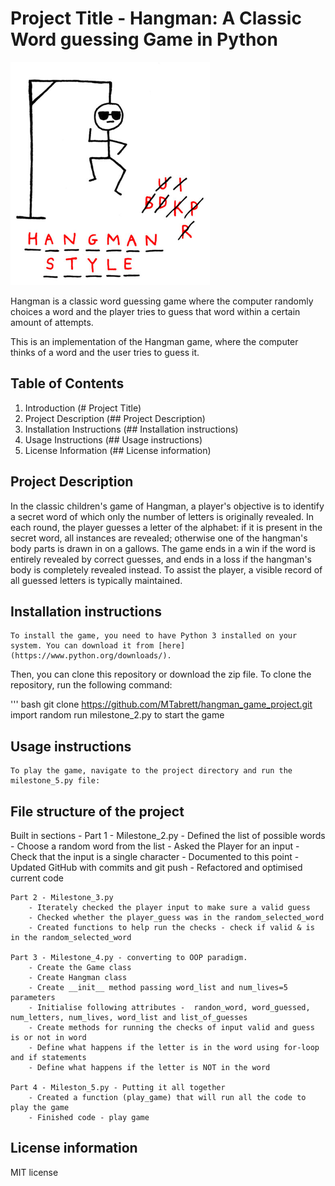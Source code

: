 # Project Title - Hangman: A Classic Word guessing Game in Python
![Alt text](hangman.png)

Hangman is a classic word guessing game where the computer randomly choices a word and the player tries to guess that word within a certain amount of attempts.

This is an implementation of the Hangman game, where the computer thinks of a word and the user tries to guess it.

## Table of Contents
1. Introduction (# Project Title)
2. Project Description (## Project Description)
3. Installation Instructions (## Installation instructions)
4. Usage Instructions (## Usage instructions)
5. License Information (## License information)

## Project Description
In the classic children's game of Hangman, a player's objective is to identify a secret word of which only the number of letters is originally revealed. In each round, the player guesses a letter of the alphabet: if it is present in the secret word, all instances are revealed; otherwise one of the hangman's body parts is drawn in on a gallows. The game ends in a win if the word is entirely revealed by correct guesses, and ends in a loss if the hangman's body is completely revealed instead. To assist the player, a visible record of all guessed letters is typically maintained.

## Installation instructions
    To install the game, you need to have Python 3 installed on your system. You can download it from [here](https://www.python.org/downloads/).

Then, you can clone this repository or download the zip file. To clone the repository, run the following command:

''' bash
git clone https://github.com/MTabrett/hangman_game_project.git
import random
run milestone_2.py to start the game

## Usage instructions
    To play the game, navigate to the project directory and run the milestone_5.py file:

## File structure of the project
Built in sections -
    Part 1 - Milestone_2.py
        - Defined the list of possible words
        - Choose a random word from the list
        - Asked the Player for an input
        - Check that the input is a single character
        - Documented to this point
        - Updated GitHub with commits and git push
        - Refactored and optimised current code
    
    Part 2 - Milestone_3.py
        - Iterately checked the player input to make sure a valid guess
        - Checked whether the player_guess was in the random_selected_word
        - Created functions to help run the checks - check if valid & is in the random_selected_word

    Part 3 - Milestone_4.py - converting to OOP paradigm.
        - Create the Game class
        - Create Hangman class
        - Create __init__ method passing word_list and num_lives=5 parameters
        - Initialise following attributes -  randon_word, word_guessed, num_letters, num_lives, word_list and list_of_guesses
        - Create methods for running the checks of input valid and guess is or not in word
        - Define what happens if the letter is in the word using for-loop and if statements
        - Define what happens if the letter is NOT in the word

    Part 4 - Mileston_5.py - Putting it all together
        - Created a function (play_game) that will run all the code to play the game
        - Finished code - play game 


## License information
MIT license